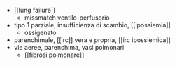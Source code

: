 - [[lung failure]]
	- missmatch ventilo-perfusorio
- tipo 1 parziale, insufficienza di scambio, [[ipossiemia]]
	- ossigenato
- parenchimale, [[irc]] vera e propria, [[irc ipossiemica]]
- vie aeree, parenchima, vasi polmonari
	- [[fibrosi polmonare]]